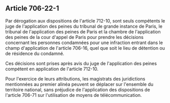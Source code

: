 Article 706-22-1
----
Par dérogation aux dispositions de l'article 712-10, sont seuls compétents le
juge de l'application des peines du tribunal de grande instance de Paris, le
tribunal de l'application des peines de Paris et la chambre de l'application des
peines de la cour d'appel de Paris pour prendre les décisions concernant les
personnes condamnées pour une infraction entrant dans le champ d'application de
l'article 706-16, quel que soit le lieu de détention ou de résidence du
condamné.

Ces décisions sont prises après avis du juge de l'application des peines
compétent en application de l'article 712-10.

Pour l'exercice de leurs attributions, les magistrats des juridictions
mentionnées au premier alinéa peuvent se déplacer sur l'ensemble du territoire
national, sans préjudice de l'application des dispositions de l'article 706-71
sur l'utilisation de moyens de télécommunication.

